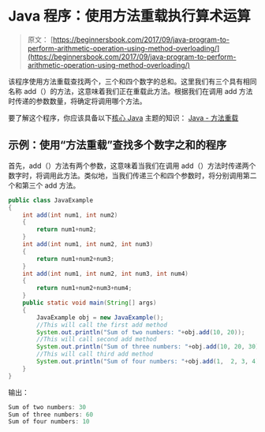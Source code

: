 # Java 程序：使用方法重载执行算术运算

> 原文： [https://beginnersbook.com/2017/09/java-program-to-perform-arithmetic-operation-using-method-overloading/](https://beginnersbook.com/2017/09/java-program-to-perform-arithmetic-operation-using-method-overloading/)

该程序使用方法重载查找两个，三个和四个数字的总和。这里我们有三个具有相同名称 add（）的方法，这意味着我们正在重载此方法。根据我们在调用 add 方法时传递的参数数量，将确定将调用哪个方法。

要了解这个程序，你应该具备以下[核心 Java](https://beginnersbook.com/java-tutorial-for-beginners-with-examples/) 主题的知识：
[Java - 方法重载](https://beginnersbook.com/2013/05/method-overloading/)

## 示例：使用“方法重载”查找多个数字之和的程序

首先，add（）方法有两个参数，这意味着当我们在调用 add（）方法时传递两个数字时，将调用此方法。类似地，当我们传递三个和四个参数时，将分别调用第二个和第三个 add 方法。

```java
public class JavaExample
{
    int add(int num1, int num2)
    {
        return num1+num2;
    }
    int add(int num1, int num2, int num3)
    {
        return num1+num2+num3;
    }
    int add(int num1, int num2, int num3, int num4)
    {
        return num1+num2+num3+num4;
    }
    public static void main(String[] args) 
    {    
    	JavaExample obj = new JavaExample();
    	//This will call the first add method
        System.out.println("Sum of two numbers: "+obj.add(10, 20));
        //This will call second add method
        System.out.println("Sum of three numbers: "+obj.add(10, 20, 30));
        //This will call third add method
        System.out.println("Sum of four numbers: "+obj.add(1,  2, 3, 4));
    }
}

```

输出：

```java
Sum of two numbers: 30
Sum of three numbers: 60
Sum of four numbers: 10

```
